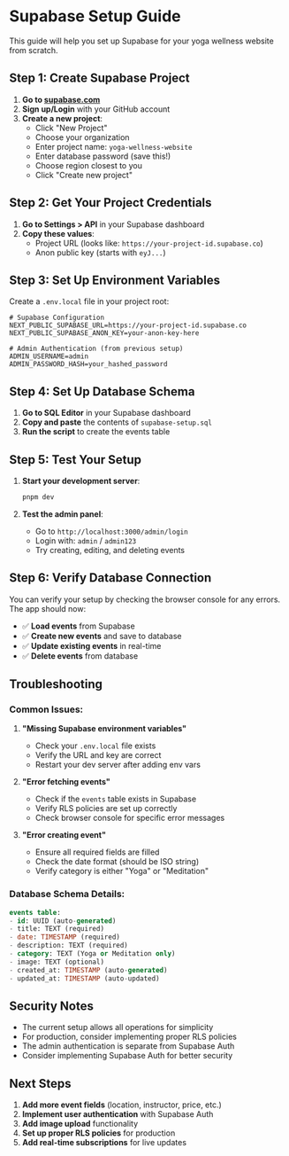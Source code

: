 # Supabase Setup Guide

This guide will help you set up Supabase for your yoga wellness website from scratch.

## Step 1: Create Supabase Project

1. **Go to [supabase.com](https://supabase.com)**
2. **Sign up/Login** with your GitHub account
3. **Create a new project**:
   - Click "New Project"
   - Choose your organization
   - Enter project name: `yoga-wellness-website`
   - Enter database password (save this!)
   - Choose region closest to you
   - Click "Create new project"

## Step 2: Get Your Project Credentials

1. **Go to Settings > API** in your Supabase dashboard
2. **Copy these values**:
   - Project URL (looks like: `https://your-project-id.supabase.co`)
   - Anon public key (starts with `eyJ...`)

## Step 3: Set Up Environment Variables

Create a `.env.local` file in your project root:

```env
# Supabase Configuration
NEXT_PUBLIC_SUPABASE_URL=https://your-project-id.supabase.co
NEXT_PUBLIC_SUPABASE_ANON_KEY=your-anon-key-here

# Admin Authentication (from previous setup)
ADMIN_USERNAME=admin
ADMIN_PASSWORD_HASH=your_hashed_password
```

## Step 4: Set Up Database Schema

1. **Go to SQL Editor** in your Supabase dashboard
2. **Copy and paste** the contents of `supabase-setup.sql`
3. **Run the script** to create the events table

## Step 5: Test Your Setup

1. **Start your development server**:
   ```bash
   pnpm dev
   ```

2. **Test the admin panel**:
   - Go to `http://localhost:3000/admin/login`
   - Login with: `admin` / `admin123`
   - Try creating, editing, and deleting events

## Step 6: Verify Database Connection

You can verify your setup by checking the browser console for any errors. The app should now:

- ✅ **Load events** from Supabase
- ✅ **Create new events** and save to database
- ✅ **Update existing events** in real-time
- ✅ **Delete events** from database

## Troubleshooting

### Common Issues:

1. **"Missing Supabase environment variables"**
   - Check your `.env.local` file exists
   - Verify the URL and key are correct
   - Restart your dev server after adding env vars

2. **"Error fetching events"**
   - Check if the `events` table exists in Supabase
   - Verify RLS policies are set up correctly
   - Check browser console for specific error messages

3. **"Error creating event"**
   - Ensure all required fields are filled
   - Check the date format (should be ISO string)
   - Verify category is either "Yoga" or "Meditation"

### Database Schema Details:

```sql
events table:
- id: UUID (auto-generated)
- title: TEXT (required)
- date: TIMESTAMP (required)
- description: TEXT (required)
- category: TEXT (Yoga or Meditation only)
- image: TEXT (optional)
- created_at: TIMESTAMP (auto-generated)
- updated_at: TIMESTAMP (auto-updated)
```

## Security Notes

- The current setup allows all operations for simplicity
- For production, consider implementing proper RLS policies
- The admin authentication is separate from Supabase Auth
- Consider implementing Supabase Auth for better security

## Next Steps

1. **Add more event fields** (location, instructor, price, etc.)
2. **Implement user authentication** with Supabase Auth
3. **Add image upload** functionality
4. **Set up proper RLS policies** for production
5. **Add real-time subscriptions** for live updates 